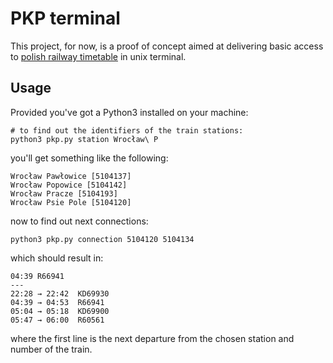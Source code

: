 # PKP terminal

This project, for now, is a proof of concept aimed at delivering basic access to [polish railway timetable](http://rozklad-pkp.pl/) in unix terminal.

## Usage

Provided you've got a Python3 installed on your machine:
```
# to find out the identifiers of the train stations:
python3 pkp.py station Wrocław\ P
```
you'll get something like the following:

```
Wrocław Pawłowice [5104137]
Wrocław Popowice [5104142]
Wrocław Pracze [5104193]
Wrocław Psie Pole [5104120]
```
now to find out next connections:
```
python3 pkp.py connection 5104120 5104134
```
which should result in:
```
04:39 R66941
---
22:28 → 22:42  KD69930
04:39 → 04:53  R66941
05:04 → 05:18  KD69900
05:47 → 06:00  R60561
```
where the first line is the next departure from the chosen station and number of the train.

